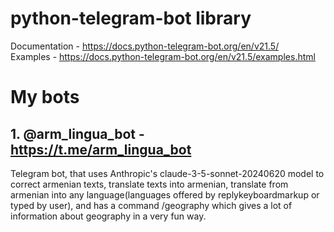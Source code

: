 # python-telegram-bot library
Documentation - https://docs.python-telegram-bot.org/en/v21.5/  
Examples - https://docs.python-telegram-bot.org/en/v21.5/examples.html
# My bots
## 1. @arm_lingua_bot - https://t.me/arm_lingua_bot  
Telegram bot, that uses Anthropic's claude-3-5-sonnet-20240620 model to correct armenian texts, translate texts into armenian, translate from armenian into any language(languages offered by replykeyboardmarkup or typed by user), and has a command /geography which gives a lot of information about geography in a very fun way.
